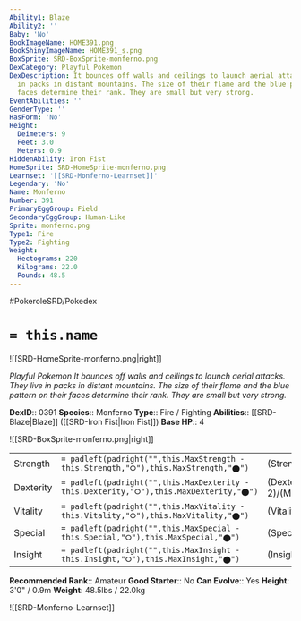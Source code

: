 ```yaml
---
Ability1: Blaze
Ability2: ''
Baby: 'No'
BookImageName: HOME391.png
BookShinyImageName: HOME391_s.png
BoxSprite: SRD-BoxSprite-monferno.png
DexCategory: Playful Pokemon
DexDescription: It bounces off walls and ceilings to launch aerial attacks. They live
  in packs in distant mountains. The size of their flame and the blue pattern on their
  faces determine their rank. They are small but very strong.
EventAbilities: ''
GenderType: ''
HasForm: 'No'
Height:
  Deimeters: 9
  Feet: 3.0
  Meters: 0.9
HiddenAbility: Iron Fist
HomeSprite: SRD-HomeSprite-monferno.png
Learnset: '[[SRD-Monferno-Learnset]]'
Legendary: 'No'
Name: Monferno
Number: 391
PrimaryEggGroup: Field
SecondaryEggGroup: Human-Like
Sprite: monferno.png
Type1: Fire
Type2: Fighting
Weight:
  Hectograms: 220
  Kilograms: 22.0
  Pounds: 48.5
---
```


#PokeroleSRD/Pokedex

# `= this.name`

![[SRD-HomeSprite-monferno.png|right]]

*Playful Pokemon*
*It bounces off walls and ceilings to launch aerial attacks. They live in packs in distant mountains. The size of their flame and the blue pattern on their faces determine their rank. They are small but very strong.*

**DexID**:: 0391
**Species**:: Monferno
**Type**:: Fire / Fighting
**Abilities**:: [[SRD-Blaze|Blaze]] ([[SRD-Iron Fist|Iron Fist]])
**Base HP**:: 4

![[SRD-BoxSprite-monferno.png|right]]

|           |                                                                                        |                                          |
| --------- | -------------------------------------------------------------------------------------- | ---------------------------------------- |
| Strength  | `= padleft(padright("",this.MaxStrength - this.Strength,"⭘"),this.MaxStrength,"⬤")`    | (Strength::2)/(MaxStrength::5)   |
| Dexterity | `= padleft(padright("",this.MaxDexterity - this.Dexterity,"⭘"),this.MaxDexterity,"⬤")` | (Dexterity:: 2)/(MaxDexterity::5) |
| Vitality  | `= padleft(padright("",this.MaxVitality - this.Vitality,"⭘"),this.MaxVitality,"⬤")`    | (Vitality::2)/(MaxVitality::4)   |
| Special   | `= padleft(padright("",this.MaxSpecial - this.Special,"⭘"),this.MaxSpecial,"⬤")`       | (Special::2)/(MaxSpecial::5)     |
| Insight   | `= padleft(padright("",this.MaxInsight - this.Insight,"⭘"),this.MaxInsight,"⬤")`       | (Insight::2)/(MaxInsight::4)     |

**Recommended Rank**:: Amateur
**Good Starter**:: No
**Can Evolve**:: Yes
**Height**: 3'0" / 0.9m
**Weight**: 48.5lbs / 22.0kg

![[SRD-Monferno-Learnset]]